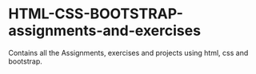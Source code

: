 # HTML-CSS-BOOTSTRAP-assignments-and-exercises
Contains all the Assignments, exercises and projects using html, css and bootstrap.

